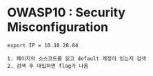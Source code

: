 # OWASP10 : Security Misconfiguration
```
export IP = 10.10.28.84

1. 페이지의 소스코드를 읽고 default 계정이 있는지 검색
2. 검색 후 대입하면 flag가 나옴

```